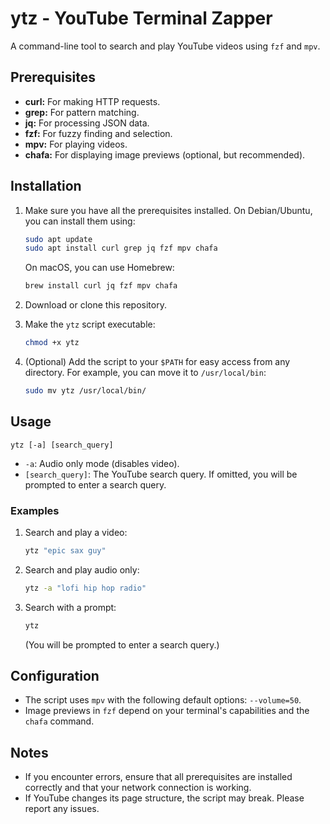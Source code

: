 # ytz - YouTube Terminal Zapper

A command-line tool to search and play YouTube videos using `fzf` and `mpv`.

## Prerequisites

-   **curl:** For making HTTP requests.
-   **grep:** For pattern matching.
-   **jq:** For processing JSON data.
-   **fzf:** For fuzzy finding and selection.
-   **mpv:** For playing videos.
-   **chafa:** For displaying image previews (optional, but recommended).

## Installation

1.  Make sure you have all the prerequisites installed. On Debian/Ubuntu, you can install them using:

    ```bash
    sudo apt update
    sudo apt install curl grep jq fzf mpv chafa
    ```

    On macOS, you can use Homebrew:

    ```bash
    brew install curl jq fzf mpv chafa
    ```

2.  Download or clone this repository.
3.  Make the `ytz` script executable:

    ```bash
    chmod +x ytz
    ```

4.  (Optional) Add the script to your `$PATH` for easy access from any directory.  For example, you can move it to `/usr/local/bin`:

    ```bash
    sudo mv ytz /usr/local/bin/
    ```

## Usage

```
ytz [-a] [search_query]
```

-   `-a`:  Audio only mode (disables video).
-   `[search_query]`:  The YouTube search query. If omitted, you will be prompted to enter a search query.

### Examples

1.  Search and play a video:

    ```bash
    ytz "epic sax guy"
    ```

2.  Search and play audio only:

    ```bash
    ytz -a "lofi hip hop radio"
    ```

3.  Search with a prompt:

    ```bash
    ytz
    ```

    (You will be prompted to enter a search query.)

## Configuration

-   The script uses `mpv` with the following default options: `--volume=50`.
-   Image previews in `fzf` depend on your terminal's capabilities and the `chafa` command.

## Notes

-   If you encounter errors, ensure that all prerequisites are installed correctly and that your network connection is working.
-   If YouTube changes its page structure, the script may break.  Please report any issues.
